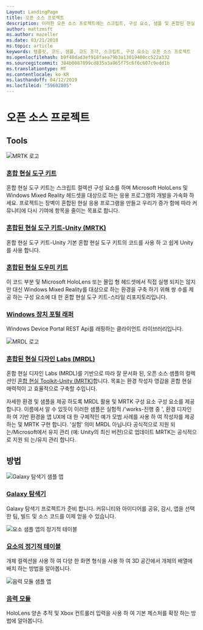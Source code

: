 ```yaml
---
Layout: LandingPage
title: 오픈 소스 프로젝트
description: 이러한 오픈 소스 프로젝트에는 스크립트, 구성 요소, 샘플 및 혼합된 현실 개발을 가속화 하는 데 도움이 되는 Microsoft에서 혼합된 현실 개발의 예제를 제공 합니다.
author: mattzmsft
ms.author: mazeller
ms.date: 03/21/2018
ms.topic: article
keywords: 템플릿, 코드, 샘플, 코드 조각, 스크립트, 구성 요소는 오픈 소스 프로젝트
ms.openlocfilehash: b9f48dad3ef918faea79b3a13019400cc522a332
ms.sourcegitcommit: 384b0087899cd835a3a965f75c6f6c607c9edd1b
ms.translationtype: MT
ms.contentlocale: ko-KR
ms.lasthandoff: 04/12/2019
ms.locfileid: "59602805"
---
```

# <a name="open-source-projects"></a>오픈 소스 프로젝트

## <a name="tools"></a>Tools

![MRTK 로고](images/MRTK_Logo_Rev.png)

### <a name="mixed-reality-toolkithttpsgithubcommicrosoftholotoolkit"></a>[혼합 현실 도구 키트](https://github.com/microsoft/HoloToolkit)

혼합 현실 도구 키트는 스크립트 컬렉션 구성 요소를 하며 Microsoft HoloLens 및 Windows Mixed Reality 헤드셋을 대상으로 하는 응용 프로그램의 개발을 가속화 하세요. 프로젝트는 장벽이 혼합된 현실 응용 프로그램을 만들고 우리가 증가 함에 따라 커뮤니티에 다시 기여에 항목을 줄이는 목표로 합니다. 

### <a name="mixed-reality-toolkit---unity-mrtkhttpsgithubcommicrosoftholotoolkit-unity"></a>[혼합된 현실 도구 키트-Unity (MRTK)](https://github.com/microsoft/HoloToolkit-Unity)

혼합 현실 도구 키트-Unity 기본 혼합 현실 도구 키트의 코드를 사용 하 고 쉽게 Unity를 사용 합니다. 

### <a name="mixed-reality-companion-kithttpsgithubcommicrosofthololenscompanionkit"></a>[혼합된 현실 도우미 키트](https://github.com/Microsoft/HoloLensCompanionKit)

이 코드 부분 및 Microsoft HoloLens 또는 몰입 형 헤드셋에서 직접 실행 되지는 않지만 대신 Windows Mixed Reality를 대상으로 하는 환경을 구축 하기 위해 쌍 수를 제공 하는 구성 요소에 대 한 혼합 현실 도구 키트-스타일 리포지토리입니다. 

### <a name="windows-device-portal-wrapperhttpsgithubcommicrosoftwindowsdeviceportalwrapper"></a>[Windows 장치 포털 래퍼](https://github.com/Microsoft/WindowsDevicePortalWrapper)

Windows Device Portal REST Api를 래핑하는 클라이언트 라이브러리입니다.

![MRDL 로고](images/MRDL_Logo_Rev.png)

### <a name="mixed-reality-design-labs-mrdlhttpsgithubcommicrosoftmrdesignlabsunity"></a>[혼합된 현실 디자인 Labs (MRDL)](https://github.com/Microsoft/MRDesignLabs_Unity)

혼합 현실 디자인 Labs (MRDL)를 기반으로 따라 잘 문서화 된, 오픈 소스 샘플의 컬렉션인 [혼합 현실 Toolkit-Unity (MRTK)](https://github.com/microsoft/HoloToolkit-Unity)합니다. 목표는 환경 작성자 영감을 혼합 현실 매력적이 고 효율적으로 구축할 수입니다.

자세한 환경 및 샘플을 제공 하도록 MRDL 활용 및 MRTK 구성 요소 구성 요소를 제공 합니다. 이름에서 알 수 있듯이 이러한 샘플은 실험적 /'works-진행 중 ', 환경 디자인 하 여 기반 환경을 앱 UX에 대 한 구체적인 예가 모범 사례를 사용 하 여 작성자를 제공 하는 및 MRTK 구현 합니다. '실험' 의미 MRDL 아닙니다 공식적으로 지원 되 는/Microsoft에서 유지 관리 (예: Unity의 최신 버전)으로 업데이트 MRTK는 공식적으로 지원 되 는/유지 관리 합니다.


## <a name="sample-apps"></a>방법

![Galaxy 탐색기 샘플 앱](images/galaxyexplorer-tile.jpg)
### <a name="galaxy-explorergalaxy-explorermd"></a>[Galaxy 탐색기](galaxy-explorer.md)

Galaxy 탐색기 프로젝트가 준비 합니다. 커뮤니티와 아이디어를 공유, 감시, 앱을 선택한 팀, 빌드 및 소스 코드를 이제 얻을 수 있습니다. 

![요소 샘플 앱의 정기적 테이블](images/periodictableofelementsapp-tile.jpg)
### <a name="periodic-table-of-the-elementsperiodic-table-of-the-elementsmd"></a>[요소의 정기적 테이블](periodic-table-of-the-elements.md)

개체 컬렉션을 사용 하 여 다양 한 화면 형식을 사용 하 여 3D 공간에서 개체의 배열에 배치 하는 방법을 알아봅니다.

![음력 모듈 샘플 앱](images/lunar-module-tile.png)
### <a name="lunar-modulelunar-modulemd"></a>[음력 모듈](lunar-module.md)

HoloLens 양손 추적 및 Xbox 컨트롤러 입력을 사용 하 여 기본 제스처를 확장 하는 방법에 알아봅니다.





